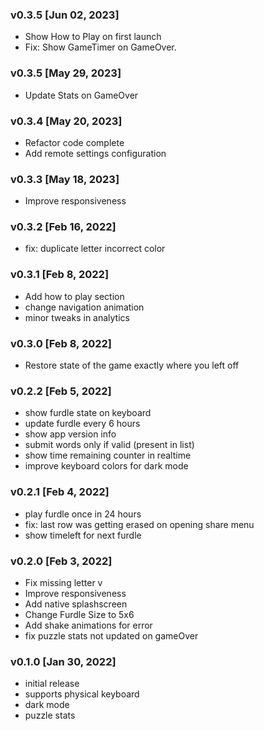 ### v0.3.5 [Jun 02, 2023]

- Show How to Play on first launch
- Fix: Show GameTimer on GameOver.

### v0.3.5 [May 29, 2023]

- Update Stats on GameOver

### v0.3.4 [May 20, 2023]

- Refactor code complete
- Add remote settings configuration

### v0.3.3 [May 18, 2023]

- Improve responsiveness

### v0.3.2 [Feb 16, 2022]

- fix: duplicate letter incorrect color

### v0.3.1 [Feb 8, 2022]

- Add how to play section
- change navigation animation
- minor tweaks in analytics

### v0.3.0 [Feb 8, 2022]

- Restore state of the game exactly where you left off

### v0.2.2 [Feb 5, 2022]

- show furdle state on keyboard
- update furdle every 6 hours
- show app version info
- submit words only if valid (present in list)
- show time remaining counter in realtime
- improve keyboard colors for dark mode

### v0.2.1 [Feb 4, 2022]

- play furdle once in 24 hours
- fix: last row was getting erased on opening share menu
- show timeleft for next furdle

### v0.2.0 [Feb 3, 2022]

- Fix missing letter v
- Improve responsiveness
- Add native splashscreen
- Change Furdle Size to 5x6
- Add shake animations for error
- fix puzzle stats not updated on gameOver

### v0.1.0 [Jan 30, 2022]

- initial release
- supports physical keyboard
- dark mode
- puzzle stats
